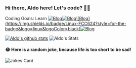 ### Hi there, Aldo here! Let's code? 🧑‍💻

Coding Goals: Learn
[![Blog](https://img.shields.io/badge/Java-ED8B00?style=for-the-badge&logo=java&logoColor=white)](https://github.com/AJ-Souza)[![Blog](https://img.shields.io/badge/dev.to-0A0A0A?style=for-the-badge&logo=devdotto&logoColor=white)](https://github.com/AJ-Souza)[![Blog]
(https://img.shields.io/badge/Linux-FCC624?style=for-the-badge&logo=linux&logoColor=black)](https://github.com/AJ-Souza)[![Blog](https://img.shields.io/badge/GitHub-100000?style=for-the-badge&logo=github&logoColor=white)](https://github.com/AJ-Souza)

[![Aldo's github stats](https://github-readme-stats.vercel.app/api?username=AJ-Souza&theme=blue-green)](https://github.com/AJ-Souza/github-readme-stats)
![Aldo's Stats](https://github-readme-stats.vercel.app/api/top-langs/?username=AJ-Souza&theme=blue-green)

#### 😂 Here is a random joke, because life is too short to be sad!
![Jokes Card](https://readme-jokes.vercel.app/api)
